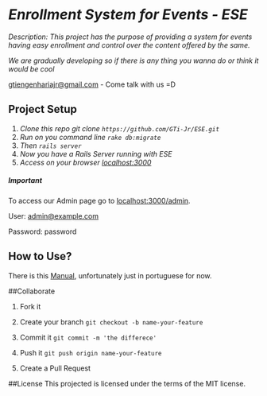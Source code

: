 # _Enrollment System for Events - ESE_

_Description: This project has the purpose of providing a system for events having easy enrollment and control over the content offered by the same._

_We are gradually developing so if there is any thing you wanna do or think it would be cool_

gtiengenhariajr@gmail.com - Come talk with us =D


## Project Setup

1. _Clone this repo git clone ``` https://github.com/GTi-Jr/ESE.git ```_
2. _Run on you command line ``` rake db:migrate ```_
3. _Then ``` rails server ```_
4. _Now you have a Rails Server running with ESE_
5. _Access on your browser [localhost:3000](localhost:3000)_

##### Important
To access our Admin page go to [localhost:3000/admin](localhost:3000/admin).

User: admin@example.com

Password: password

## How to Use?

There is this [Manual](https://docs.google.com/document/d/172zHM8_AKRwsOouBNlUtA6P-emX6o5vmpevJDb8Lgsk/edit?usp=sharing), unfortunately just in portuguese for now.

##Collaborate

1. Fork it

2. Create your branch
   ``` git checkout -b name-your-feature ```

3. Commit it
   ``` git commit -m 'the differece' ```

4. Push it
   ``` git push origin name-your-feature ```

5. Create a Pull Request

##License
This projected is licensed under the terms of the MIT license.